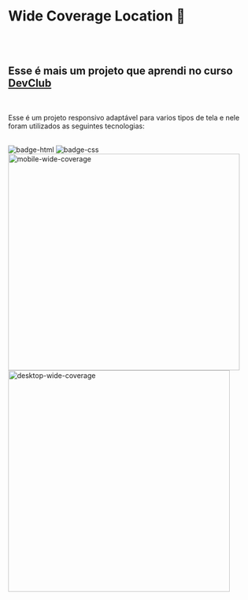 <h1>Wide Coverage Location 🚗</h1>

<br>
<br>

<h2>Esse é mais um projeto que aprendi no curso <a href="https://rodolfomori.com.br/devclub" target="_blank"/>DevClub</a></h2>
<br>

<p>Esse é um projeto responsivo adaptável para varios tipos de tela  e nele foram utilizados as seguintes tecnologias:</p>
<br>

<img src="https://img.shields.io/badge/HTML5-E34F26?style=for-the-badge&logo=html5&logoColor=white" alt="badge-html"/>
<img src="https://img.shields.io/badge/CSS3-1572B6?style=for-the-badge&logo=css3&logoColor=white" alt="badge-css"/>
<br>

<img alt="mobile-wide-coverage" align="center" width= "470px" height="440px" align="left" src="https://github.com/Lincolnneres/Wide-Coverage-Location-Responsivo/blob/main/assets/Mobile.png.png?raw=true"/>
<br>
<img  alt="desktop-wide-coverage" align="center" widt="480px" height="450" src="https://github.com/Lincolnneres/Wide-Coverage-Location-Responsivo/blob/main/assets/Desktop.png.png?raw=true"/>

